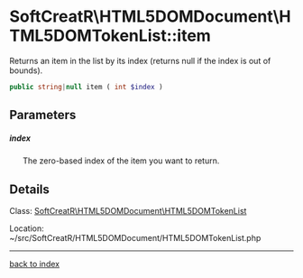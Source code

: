 # SoftCreatR\HTML5DOMDocument\HTML5DOMTokenList::item

Returns an item in the list by its index (returns null if the index is out of bounds).

```php
public string|null item ( int $index )
```

## Parameters

##### index

&nbsp;&nbsp;&nbsp;&nbsp;&nbsp;&nbsp;The zero-based index of the item you want to return.

## Details

Class: [SoftCreatR\HTML5DOMDocument\HTML5DOMTokenList](softcreatr.html5domdocument.html5domtokenlist.class.md)

Location: ~/src/SoftCreatR/HTML5DOMDocument/HTML5DOMTokenList.php

---

[back to index](index.md)

